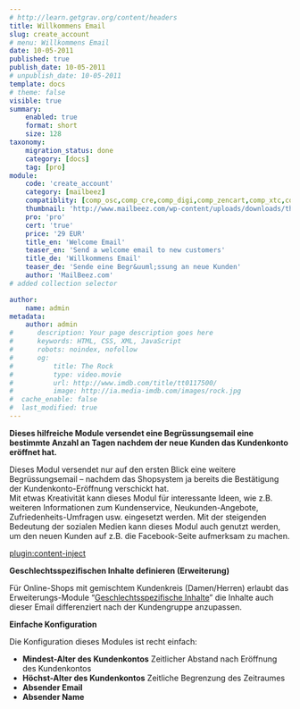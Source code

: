 ```yaml
---
# http://learn.getgrav.org/content/headers
title: Willkommens Email
slug: create_account
# menu: Willkommens Email
date: 10-05-2011
published: true
publish_date: 10-05-2011
# unpublish_date: 10-05-2011
template: docs
# theme: false
visible: true
summary:
    enabled: true
    format: short
    size: 128
taxonomy:
    migration_status: done
    category: [docs]
    tag: [pro]
module:
    code: 'create_account'
    category: [mailbeez]
    compatiblity: [comp_osc,comp_cre,comp_digi,comp_zencart,comp_xtc,comp_xtcm2,comp_gambio]
    thumbnail: 'http://www.mailbeez.com/wp-content/uploads/downloads/thumbnails/2011/05/icon_32.png'
    pro: 'pro'
    cert: 'true'
    price: '29 EUR'
    title_en: 'Welcome Email'
    teaser_en: 'Send a welcome email to new customers'
    title_de: 'Willkommens Email'
    teaser_de: 'Sende eine Begr&uuml;ssung an neue Kunden'
    author: 'MailBeez.com'
# added collection selector

author:
    name: admin
metadata:
    author: admin
#      description: Your page description goes here
#      keywords: HTML, CSS, XML, JavaScript
#      robots: noindex, nofollow
#      og:
#          title: The Rock
#          type: video.movie
#          url: http://www.imdb.com/title/tt0117500/
#          image: http://ia.media-imdb.com/images/rock.jpg
#  cache_enable: false
#  last_modified: true
---
```


**Dieses hilfreiche Module versendet eine Begrüssungsemail eine bestimmte Anzahl an Tagen nachdem der neue Kunden das Kundenkonto eröffnet hat.**

Dieses Modul versendet nur auf den ersten Blick eine weitere Begrüssungsemail – nachdem das Shopsystem ja bereits die Bestätigung der Kundenkonto-Eröffnung verschickt hat.  
 Mit etwas Kreativität kann dieses Modul für interessante Ideen, wie z.B. weiteren Informationen zum Kundenservice, Neukunden-Angebote, Zufriedenheits-Umfragen usw. eingesetzt werden. Mit der steigenden Bedeutung der sozialen Medien kann dieses Modul auch genutzt werden, um den neuen Kunden auf z.B. die Facebook-Seite aufmerksam zu machen.
 
[plugin:content-inject](/content_blocks/pro_responsive_template)


**Geschlechtsspezifischen Inhalte definieren (Erweiterung)**

Für Online-Shops mit gemischtem Kundenkreis (Damen/Herren) erlaubt das Erweiterungs-Module “[Geschlechtsspezifische Inhalte](/documentation/filterbeez/filter_add_gender/ "Add Gender")” die Inhalte auch dieser Email differenziert nach der Kundengruppe anzupassen.

**Einfache Konfiguration**

Die Konfiguration dieses Modules ist recht einfach:

- **Mindest-Alter des Kundenkontos** Zeitlicher Abstand nach Eröffnung des Kundenkontos
- **Höchst-Alter des Kundenkontos** Zeitliche Begrenzung des Zeitraumes
- **Absender Email**
- **Absender Name**
